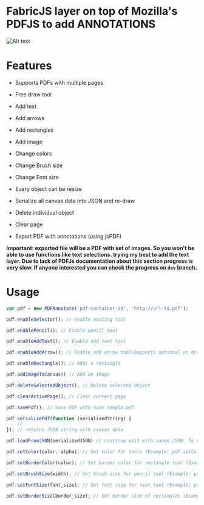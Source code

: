 # FabricJS layer on top of Mozilla's PDFJS to add ANNOTATIONS

![Alt text](./Screenshot.png?raw=true "Screenshot")

# Features

- Supports PDFs with multiple pages

- Free draw tool

- Add text

- Add arrows

- Add rectangles

- Add image

- Change colors

- Change Brush size

- Change Font size

- Every object can be resize

- Serialize all canvas data into JSON and re-draw

- Delete individual object

- Clear page

- Export PDF with annotations (using jsPDF)

**Important: exported file will be a PDF with set of images. So you won't be able to use functions like text selections. trying my best to add the text layer. Due to lack of PDFJs documentation about this section progress is very slow. If anyone interested you can check the progress on `dev` branch.**

# Usage 

```javascript
var pdf = new PDFAnnotate('pdf-container-id', 'http://url-to.pdf');

pdf.enableSelector(); // Enable moviing tool

pdf.enablePencil(); // Enable pencil tool

pdf.enableAddText(); // Enable add text tool

pdf.enableAddArrow(); // Enable add arrow tool(Supports optional on draw success callback)

pdf.enableRectangle(); // Adds a rectangle

pdf.addImageToCanvas() // Add an image

pdf.deleteSelectedObject(); // Delete selected object

pdf.clearActivePage(); // Clear current page

pdf.savePdf(); // Save PDF with name sample.pdf

pdf.serializePdf(function (serializedString) {
    //
}); // returns JSON string with canvas data

pdf.loadFromJSON(serializedJSON) // continue edit with saved JSON. To do this on page load use `ready` option(scripts.js line 5)

pdf.setColor(color, alpha); // Set color for tools (Example: pdf.setColor(red) , pdf.setColor('#fff'), pdf.setColor('rgba(255,0,0), 0.5)'))

pdf.setBorderColor(color); // Set border color for rectangle tool (Example: pdf.setBorderColor(red) , pdf.setBorderColor('#fff'))

pdf.setBrushSize(width); // Set brush size for pencil tool (Example: pdf.setBrushSize(5))

pdf.setFontSize(font_size); // Set font size for text tool (Example: pdf.setFontSize(18))

pdf.setBorderSize(border_size); // Set border size of rectangles (Example: pdf.setBorderSize(2))
```
